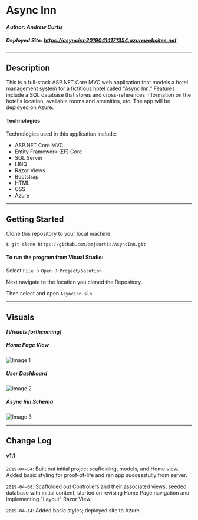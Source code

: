 # Async Inn
#### *Author: Andrew Curtis*
##### *Deployed Site: https://asyncinn20190414171354.azurewebsites.net*

------------------------------

## Description

This is a full-stack ASP.NET Core MVC web application that models a hotel management system for a fictitious hotel called "Async Inn." Features include a SQL database that stores and cross-references information on the hotel's location, available rooms and amenities, etc. The app will be deployed on Azure.

#### Technologies

Technologies used in this application include:

* ASP.NET Core MVC
* Entity Framework (EF) Core
* SQL Server
* LINQ
* Razor Views
* Bootstrap
* HTML
* CSS
* Azure

------------------------------

## Getting Started

Clone this repository to your local machine.
```
$ git clone https://github.com/amjcurtis/AsyncInn.git
```
#### To run the program from Visual Studio:
Select ```File``` -> ```Open``` -> ```Project/Solution```

Next navigate to the location you cloned the Repository.

Then select and open ```AsyncInn.sln```

------------------------------

## Visuals

***[Visuals forthcoming]***

##### Home Page View
![Image 1]()

##### User Dashboard
![Image 2]()

##### Async Inn Schema
![Image 3]()

------------------------------

## Change Log

#### v1.1

`2019-04-04`: Built out initial project scaffolding, models, and Home view. Added basic styling for proof-of-life and ran app successfully from server. 

`2019-04-08`: Scaffolded out Controllers and their associated views, seeded database with initial content, started on revising Home Page navigation and implementing "Layout" Razor View. 

`2019-04-14`: Added basic styles; deployed site to Azure.
